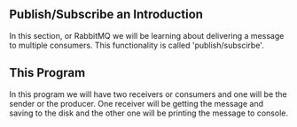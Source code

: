 ## Publish/Subscribe an Introduction
In this section, or RabbitMQ we will be learning about delivering a message to multiple consumers. This functionality is called 'publish/subscirbe'.

## This Program
In this program we will have two receivers or consumers and one will be the sender or the producer. One receiver will be getting the message and saving to the disk and the other one will be printing the message to console.